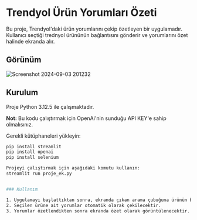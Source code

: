 # Trendyol Ürün Yorumları Özeti
Bu proje, Trendyol'daki ürün yorumlarını çekip özetleyen bir uygulamadır. Kullanıcı seçtiği trednyol ürününün bağlantısını gönderir ve yorumlarını özet halinde ekranda alır. 

## Görünüm

![Screenshot 2024-09-03 201232](https://github.com/user-attachments/assets/18f6f251-de54-47e1-86af-70f4e0c5b58f)

## Kurulum

Proje Python 3.12.5 ile çalışmaktadır.

**Not:** Bu kodu çalıştırmak için OpenAi'nin sunduğu API KEY'e sahip olmalısınız.



Gerekli kütüphaneleri yükleyin:

```bash
pip install streamlit
pip install openai
pip install selenium

Projeyi çalıştırmak için aşağıdaki komutu kullanın:
streamlit run proje_ek.py


### Kullanım

1. Uygulamayı başlattıktan sonra, ekranda çıkan arama çubuğuna ürünün bağlantısını ekleyin.
2. Seçilen ürüne ait yorumlar otomatik olarak çekilecektir.
3. Yorumlar özetlendikten sonra ekranda özet olarak görüntülenecektir.
